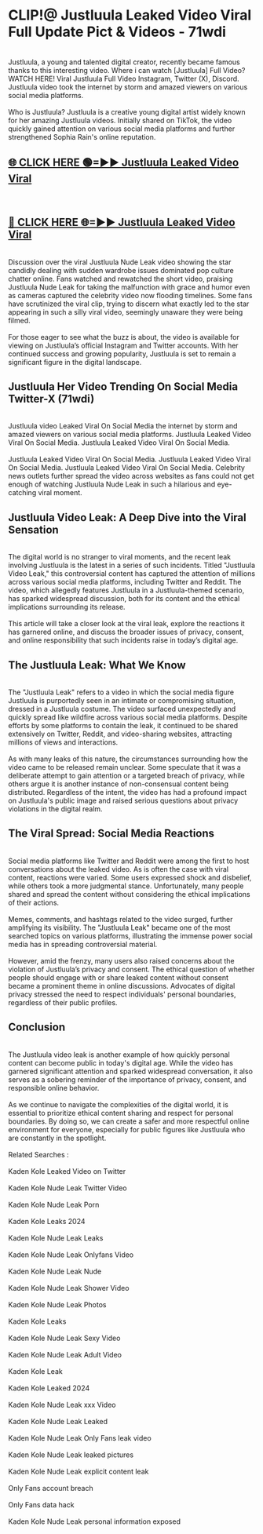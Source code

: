 # CLIP!@ Justluula Leaked Video Viral Full Update Pict & Videos - 71wdi
<br>
Justluula, a young and talented digital creator, recently became famous thanks to this interesting video. Where i can watch [Justluula] Full Video? WATCH HERE! Viral Justluula Full Video Instagram, Twitter (X), Discord. Justluula video took the internet by storm and amazed viewers on various social media platforms.
<br><br>
Who is Justluula? Justluula is a creative young digital artist widely known for her amazing Justluula videos. Initially shared on TikTok, the video quickly gained attention on various social media platforms and further strengthened Sophia Rain's online reputation.
<br>
<h2><a href="https://bestclip.site?title=Justluula">🌐 CLICK HERE 🟢=►► Justluula Leaked Video Viral</a></h2>
<br>
<h2><a href="https://bestclip.site?title=Justluula">🔴 CLICK HERE 🌐=►► Justluula Leaked Video Viral</a></h2>
<br>
Discussion over the viral Justluula Nude Leak video showing the star candidly dealing with sudden wardrobe issues dominated pop culture chatter online. Fans watched and rewatched the short video, praising Justluula Nude Leak for taking the malfunction with grace and humor even as cameras captured the celebrity video now flooding timelines. Some fans have scrutinized the viral clip, trying to discern what exactly led to the star appearing in such a silly viral video, seemingly unaware they were being filmed.
<br><br>
For those eager to see what the buzz is about, the video is available for viewing on Justluula’s official Instagram and Twitter accounts. With her continued success and growing popularity, Justluula is set to remain a significant figure in the digital landscape.
<br>
<h2>Justluula Her Video Trending On Social Media Twitter-X (71wdi)</h2>
<br>
Justluula video Leaked Viral On Social Media the internet by storm and amazed viewers on various social media platforms. Justluula Leaked Video Viral On Social Media. Justluula Leaked Video Viral On Social Media.
<br><br>
Justluula Leaked Video Viral On Social Media. Justluula Leaked Video Viral On Social Media. Justluula Leaked Video Viral On Social Media. Celebrity news outlets further spread the video across websites as fans could not get enough of watching Justluula Nude Leak in such a hilarious and eye-catching viral moment.
<br>
<h2>Justluula Video Leak: A Deep Dive into the Viral Sensation</h2>
<br>
The digital world is no stranger to viral moments, and the recent leak involving Justluula is the latest in a series of such incidents. Titled "Justluula Video Leak," this controversial content has captured the attention of millions across various social media platforms, including Twitter and Reddit. The video, which allegedly features Justluula in a Justluula-themed scenario, has sparked widespread discussion, both for its content and the ethical implications surrounding its release.
<br><br>
This article will take a closer look at the viral leak, explore the reactions it has garnered online, and discuss the broader issues of privacy, consent, and online responsibility that such incidents raise in today’s digital age.
<br>
<h2>The Justluula Leak: What We Know</h2>
<br>
The "Justluula Leak" refers to a video in which the social media figure Justluula is purportedly seen in an intimate or compromising situation, dressed in a Justluula costume. The video surfaced unexpectedly and quickly spread like wildfire across various social media platforms. Despite efforts by some platforms to contain the leak, it continued to be shared extensively on Twitter, Reddit, and video-sharing websites, attracting millions of views and interactions.
<br><br>
As with many leaks of this nature, the circumstances surrounding how the video came to be released remain unclear. Some speculate that it was a deliberate attempt to gain attention or a targeted breach of privacy, while others argue it is another instance of non-consensual content being distributed. Regardless of the intent, the video has had a profound impact on Justluula's public image and raised serious questions about privacy violations in the digital realm.
<br>
<h2>The Viral Spread: Social Media Reactions</h2>
<br>
Social media platforms like Twitter and Reddit were among the first to host conversations about the leaked video. As is often the case with viral content, reactions were varied. Some users expressed shock and disbelief, while others took a more judgmental stance. Unfortunately, many people shared and spread the content without considering the ethical implications of their actions.
<br><br>
Memes, comments, and hashtags related to the video surged, further amplifying its visibility. The "Justluula Leak" became one of the most searched topics on various platforms, illustrating the immense power social media has in spreading controversial material.
<br><br>
However, amid the frenzy, many users also raised concerns about the violation of Justluula’s privacy and consent. The ethical question of whether people should engage with or share leaked content without consent became a prominent theme in online discussions. Advocates of digital privacy stressed the need to respect individuals' personal boundaries, regardless of their public profiles.
<br>
<h2>Conclusion</h2>
<br>
The Justluula video leak is another example of how quickly personal content can become public in today's digital age. While the video has garnered significant attention and sparked widespread conversation, it also serves as a sobering reminder of the importance of privacy, consent, and responsible online behavior.
<br><br>
As we continue to navigate the complexities of the digital world, it is essential to prioritize ethical content sharing and respect for personal boundaries. By doing so, we can create a safer and more respectful online environment for everyone, especially for public figures like Justluula who are constantly in the spotlight.
<br><br>
Related Searches :
<br><br>
Kaden Kole Leaked Video on Twitter
<br><br>
Kaden Kole Nude Leak Twitter Video
<br><br>
Kaden Kole Nude Leak Porn
<br><br>
Kaden Kole Leaks 2024
<br><br>
Kaden Kole Nude Leak Leaks
<br><br>
Kaden Kole Nude Leak Onlyfans Video
<br><br>
Kaden Kole Nude Leak Nude
<br><br>
Kaden Kole Nude Leak Shower Video
<br><br>
Kaden Kole Nude Leak Photos
<br><br>
Kaden Kole Leaks
<br><br>
Kaden Kole Nude Leak Sexy Video
<br><br>
Kaden Kole Nude Leak Adult Video
<br><br>
Kaden Kole Leak
<br><br>
Kaden Kole Leaked 2024
<br><br>
Kaden Kole Nude Leak xxx Video
<br><br>
Kaden Kole Nude Leak Leaked
<br><br>
Kaden Kole Nude Leak Only Fans leak video
<br><br>
Kaden Kole Nude Leak leaked pictures
<br><br>
Kaden Kole Nude Leak explicit content leak
<br><br>
Only Fans account breach
<br><br>
Only Fans data hack
<br><br>
Kaden Kole Nude Leak personal information exposed